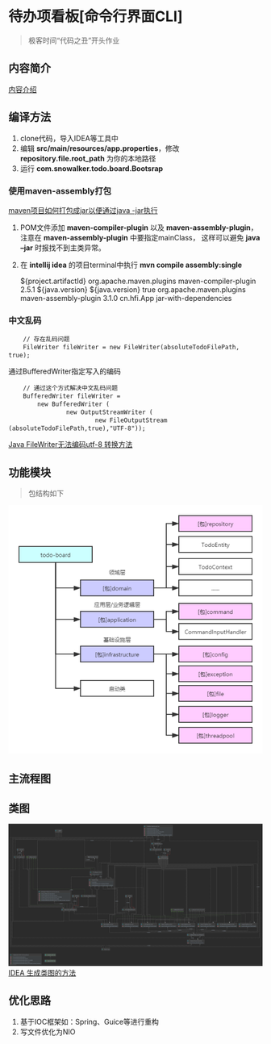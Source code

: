 # 待办项看板[命令行界面CLI]

> 极客时间“代码之丑”开头作业

## 内容简介

[内容介绍](mission.md)

## 编译方法

1. clone代码，导入IDEA等工具中
2. 编辑 **src/main/resources/app.properties**，修改 **repository.file.root_path** 为你的本地路径
3. 运行 **com.snowalker.todo.board.Bootsrap**

### 使用maven-assembly打包

[maven项目如何打包成jar以便通过java -jar执行](https://blog.csdn.net/u013905744/article/details/81285002)
1. POM文件添加 **maven-compiler-plugin** 以及 **maven-assembly-plugin**，注意在 **maven-assembly-plugin** 中要指定mainClass，
   这样可以避免 **java –jar** 时报找不到主类异常。
2. 在 **intellij idea** 的项目terminal中执行 **mvn compile assembly:single**

    
      <build>
        <finalName>${project.artifactId}</finalName>
        <plugins>
          <plugin>
            <groupId>org.apache.maven.plugins</groupId>
            <artifactId>maven-compiler-plugin</artifactId>
            <version>2.5.1</version>
            <configuration>
              <source>${java.version}</source>
              <target>${java.version}</target>
              <showWarnings>true</showWarnings>
            </configuration>
          </plugin>
          <plugin>
            <groupId>org.apache.maven.plugins</groupId>
            <artifactId>maven-assembly-plugin</artifactId>
            <version>3.1.0</version>
            <configuration>
              <archive>
                <manifest>
                  <mainClass>cn.hfi.App</mainClass>
                </manifest>
              </archive>
              <descriptorRefs>
                <descriptorRef>jar-with-dependencies</descriptorRef>
              </descriptorRefs>
            </configuration>
          </plugin>
        </plugins>
      </build>

### 中文乱码

        // 存在乱码问题
        FileWriter fileWriter = new FileWriter(absoluteTodoFilePath, true);

通过BufferedWriter指定写入的编码        
        
        // 通过这个方式解决中文乱码问题
        BufferedWriter fileWriter = 
            new BufferedWriter (
                    new OutputStreamWriter (
                            new FileOutputStream (absoluteTodoFilePath,true),"UTF-8"));

[Java FileWriter无法编码utf-8 转换方法](https://blog.csdn.net/liyuxing6639801/article/details/69487712)
## 功能模块
> 包结构如下

![主要类图](bin/package-structure.png)
## 主流程图

## 类图
![主要类图](bin/class-construct.png)
[IDEA 生成类图的方法](https://www.pianshen.com/article/83981334809/)

## 优化思路
1. 基于IOC框架如：Spring、Guice等进行重构
2. 写文件优化为NIO


